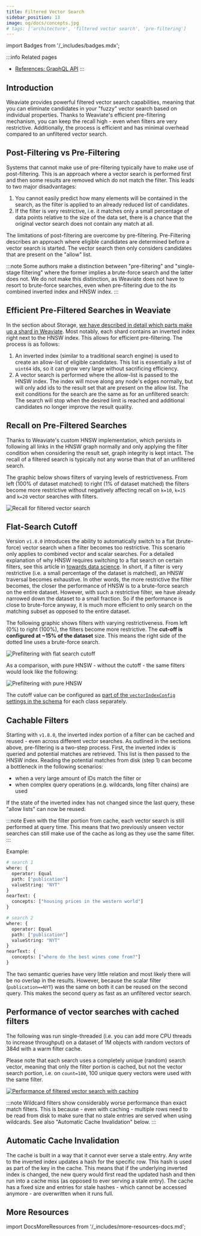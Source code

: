 ```yaml
---
title: Filtered Vector Search
sidebar_position: 13
image: og/docs/concepts.jpg
# tags: ['architecture', 'filtered vector search', 'pre-filtering']
---
```

import Badges from '/_includes/badges.mdx';

<Badges/>

:::info Related pages
- [References: GraphQL API](../api/graphql/index.md)
:::

## Introduction

Weaviate provides powerful filtered vector search capabilities, meaning that you can eliminate candidates in your "fuzzy" vector search based on individual properties. Thanks to Weaviate's efficient pre-filtering mechanism, you can keep the recall high - even when filters are very restrictive. Additionally, the process is efficient and has minimal overhead compared to an unfiltered vector search.

## Post-Filtering vs Pre-Filtering

Systems that cannot make use of pre-filtering typically have to make use of post-filtering. This is an approach where a vector search is performed first and then some results are removed which do not match the filter. This leads to two major disadvantages:

1. You cannot easily predict how many elements will be contained in the search, as the filter is applied to an already reduced list of candidates.
2. If the filter is very restrictive, i.e. it matches only a small percentage of data points relative to the size of the data set, there is a chance that the original vector search does not contain any match at all.

The limitations of post-filtering are overcome by pre-filtering. Pre-Filtering describes an approach where eligible candidates are determined before a vector search is started. The vector search then only considers candidates that are present on the "allow" list.

:::note
Some authors make a distinction between "pre-filtering" and "single-stage filtering" where the former implies a brute-force search and the latter does not. We do not make this distinction, as Weaviate does not have to resort to brute-force searches, even when pre-filtering due to the its combined inverted index and HNSW index.
:::

## Efficient Pre-Filtered Searches in Weaviate

In the section about Storage, [we have described in detail which parts make up a
shard in Weaviate](./storage). Most notably, each shard contains an
inverted index right next to the HNSW index. This allows for efficient
pre-filtering. The process is as follows:

1. An inverted index (similar to a traditional search engine) is used to create an allow-list of eligible candidates. This list is essentially a list of `uint64` ids, so it can grow very large without sacrificing efficiency.
2. A vector search is performed where the allow-list is passed to the HNSW index. The index will move along any node's edges normally, but will only add ids to the result set that are present on the allow list. The exit conditions for the search are the same as for an unfiltered search: The search will stop when the desired limit is reached and additional candidates no longer improve the result quality.

## Recall on Pre-Filtered Searches

Thanks to Weaviate's custom HNSW implementation, which persists in following all links in the HNSW graph normally and only applying the filter condition when considering the result set, graph integrity is kept intact. The recall of a filtered search is typically not any worse than that of an unfiltered search.

The graphic below shows filters of varying levels of restrictiveness. From left (100% of dataset matched) to right (1% of dataset matched) the filters become more restrictive without negatively affecting recall on `k=10`, `k=15` and `k=20` vector searches with filters.

![Recall for filtered vector search](./img/recall-of-filtered-vector-search.png "Recall of filtered vector search in Weaviate")

## Flat-Search Cutoff

Version `v1.8.0` introduces the ability to automatically switch to a flat (brute-force) vector search when a filter becomes too restrictive. This scenario only applies to combined vector and scalar searches. For a detailed explanation of why HNSW requires switching to a flat search on certain filters, see this article in [towards data science](https://towardsdatascience.com/effects-of-filtered-hnsw-searches-on-recall-and-latency-434becf8041c). In short, if a filter is very restrictive (i.e. a small percentage of the dataset is matched), an HNSW traversal becomes exhaustive. In other words, the more restrictive the filter becomes, the closer the performance of HNSW is to a brute-force search on the entire dataset. However, with such a restrictive filter, we have already narrowed down the dataset to a small fraction. So if the performance is close to brute-force anyway, it is much more efficient to only search on the matching subset as opposed to the entire dataset. 

The following graphic shows filters with varying restrictiveness. From left (0%) to right (100%), the filters become more restrictive. The **cut-off is configured at ~15% of the dataset** size.  This means the right side of the dotted line uses a brute-force search.

![Prefiltering with flat search cutoff](./img/prefiltering-response-times-with-filter-cutoff.png "Prefiltering with flat search cutoff")

As a comparison, with pure HNSW - without the cutoff - the same filters would look like the following:

![Prefiltering with pure HNSW](./img/prefiltering-pure-hnsw-without-cutoff.png "Prefiltering without cutoff, i.e. pure HNSW")

The cutoff value can be configured as [part of the `vectorIndexConfig` settings in the schema](/developers/weaviate/configuration/indexes.md#how-to-configure-hnsw) for each class separately.

## Cachable Filters

Starting with `v1.8.0`, the inverted index portion of a filter can be cached and reused - even across different vector searches. As outlined in the sections above, pre-filtering is a two-step process. First, the inverted index is queried and potential matches are retrieved. This list is then passed to the HNSW index. Reading the potential matches from disk (step 1) can become a bottleneck in the following scenarios:

* when a very large amount of IDs match the filter or
* when complex query operations (e.g. wildcards, long filter chains) are used

If the state of the inverted index has not changed since the last query, these "allow lists" can now be reused.

:::note
Even with the filter portion from cache, each vector search is still performed at query time. This means that two previously unseen vector searches can still make use of the cache as long as they use the same filter.
:::

Example:

```graphql
# search 1
where: {
  operator: Equal
  path: ["publication"]
  valueString: "NYT"
}
nearText: {
  concepts: ["housing prices in the western world"]
}

# search 2
where: {
  operator: Equal
  path: ["publication"]
  valueString: "NYT"
}
nearText: {
  concepts: ["where do the best wines come from?"]
}
```

The two semantic queries have very little relation and most likely there will be no overlap in the results. However, because the scalar filter (`publication==NYT`) was the same on both it can be reused on the second query. This makes the second query as fast as an unfiltered vector search.

## Performance of vector searches with cached filters

The following was run single-threaded (i.e. you can add more CPU threads to increase throughput) on a dataset of 1M objects with random vectors of 384d with a warm filter cache.

Please note that each search uses a completely unique (random) search vector, meaning that only the filter portion is cached, but not the vector search portion, i.e. on `count=100`, 100 unique query vectors were used with the same filter.

[![Performance of filtered vector search with caching](./img/filtered-vector-search-with-caches-performance.png "Performance of filtered vector searches with 1M 384d objects")](./img/filtered-vector-search-with-caches-performance.png)

:::note
Wildcard filters show considerably worse performance than exact match filters. This is because - even with caching - multiple rows need to be read from disk to make sure that no stale entries are served when using wildcards. See also "Automatic Cache Invalidation" below.
:::

## Automatic Cache Invalidation

The cache is built in a way that it cannot ever serve a stale entry. Any write to the inverted index updates a hash for the specific row. This hash is used as part of the key in the cache. This means that if the underlying inverted index is changed, the new query would first read the updated hash and then run into a cache miss (as opposed to ever serving a stale entry). The cache has a fixed size and entries for stale hashes - which cannot be accessed anymore - are overwritten when it runs full.

## More Resources

import DocsMoreResources from '/_includes/more-resources-docs.md';

<DocsMoreResources />
